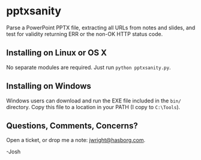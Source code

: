# pptxsanity

Parse a PowerPoint PPTX file, extracting all URLs from notes and slides, and
test for validity returning ERR or the non-OK HTTP status code.

## Installing on Linux or OS X

No separate modules are required. Just run `python pptxsanity.py`.

## Installing on Windows

Windows users can download and run the EXE file included in the `bin/`
directory.  Copy this file to a location in your PATH (I copy to `C:\Tools`).

## Questions, Comments, Concerns?

Open a ticket, or drop me a note: jwright@hasborg.com.

-Josh

